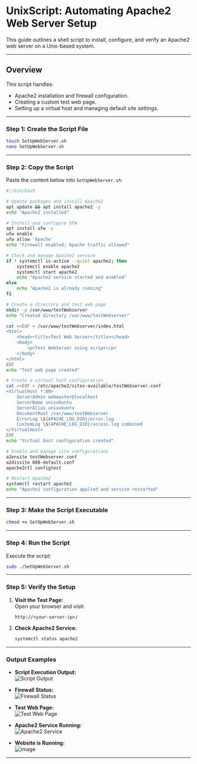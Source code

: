 # UnixScript: Automating Apache2 Web Server Setup

This guide outlines a shell script to install, configure, and verify an Apache2 web server on a Unix-based system.  

---

## Overview  
This script handles:  
- Apache2 installation and firewall configuration.  
- Creating a custom test web page.  
- Setting up a virtual host and managing default site settings.  

---

### Step 1: Create the Script File  
```bash
touch SetUpWebServer.sh
nano SetUpWebServer.sh
```

---

### Step 2: Copy the Script  
Paste the content below into `SetUpWebServer.sh`:  

```bash
#!/bin/bash

# Update packages and install Apache2
apt update && apt install apache2 -y
echo "Apache2 installed"

# Install and configure UFW
apt install ufw -y
ufw enable
ufw allow 'Apache'
echo "Firewall enabled; Apache traffic allowed"

# Check and manage Apache2 service
if ! systemctl is-active --quiet apache2; then
    systemctl enable apache2
    systemctl start apache2
    echo "Apache2 service started and enabled"
else
    echo "Apache2 is already running"
fi

# Create a directory and test web page
mkdir -p /var/www/testWebserver
echo "Created directory /var/www/testWebserver"

cat <<EOF > /var/www/testWebserver/index.html
<html>
    <head><title>Test Web Server</title></head>
    <body>
        <p>Test WebServer using script</p>
    </body>
</html>
EOF
echo "Test web page created"

# Create a virtual host configuration
cat <<EOF > /etc/apache2/sites-available/testWebserver.conf
<VirtualHost *:80>
    ServerAdmin webmaster@localhost
    ServerName unixubuntu
    ServerAlias unixubuntu
    DocumentRoot /var/www/testWebserver
    ErrorLog \${APACHE_LOG_DIR}/error.log
    CustomLog \${APACHE_LOG_DIR}/access.log combined
</VirtualHost>
EOF
echo "Virtual host configuration created"

# Enable and manage site configurations
a2ensite testWebserver.conf
a2dissite 000-default.conf
apache2ctl configtest

# Restart Apache2
systemctl restart apache2
echo "Apache2 configuration applied and service restarted"
```

---

### Step 3: Make the Script Executable  
```bash
chmod +x SetUpWebServer.sh
```

---

### Step 4: Run the Script  
Execute the script:  
```bash
sudo ./SetUpWebServer.sh
```

---

### Step 5: Verify the Setup  
1. **Visit the Test Page:**  
   Open your browser and visit:  
   ```
   http://<your-server-ip>/
   ```  

2. **Check Apache2 Service:**  
   ```bash
   systemctl status apache2
   ```  

---

### Output Examples  

- **Script Execution Output:**  
  ![Script Output](https://github.com/user-attachments/assets/de868aa2-5898-4360-8ef4-4b8dce6e6868)

- **Firewall Status:**  
  ![Firewall Status](https://github.com/user-attachments/assets/8afaa719-3fc4-4793-8286-c65827d84319)

- **Test Web Page:**  
  ![Test Web Page](https://github.com/user-attachments/assets/284d00cd-8576-469b-9864-c49b485d4f3b)

- **Apache2 Service Running:**  
  ![Apache2 Service](https://github.com/user-attachments/assets/ddc8f149-579d-4c6a-9693-57cf85d30d48)

- **Website is Running:**  
  ![image](https://github.com/user-attachments/assets/21dd6e5d-79d2-43c5-a607-1231ba122e77)

---
